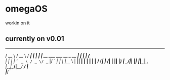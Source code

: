 # omegaOS
workin on it
## currently on v0.01

   ____                              ____   _____ 
  / __ \                            / __ \ / ____|
 | |  | |_ __ ___   ___  __ _  __ _| |  | | (___  
 | |  | | '_ ` _ \ / _ \/ _` |/ _` | |  | |\___ \ 
 | |__| | | | | | |  __/ (_| | (_| | |__| |____) |
  \____/|_| |_| |_|\___|\__, |\__,_|\____/|_____/ 
                         __/ |                    
                        |___/                     

